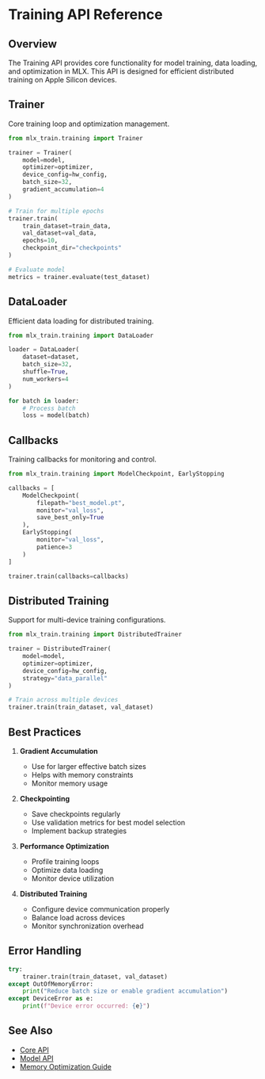 # Training API Reference

## Overview

The Training API provides core functionality for model training, data loading, and optimization in MLX. This API is designed for efficient distributed training on Apple Silicon devices.

## Trainer

Core training loop and optimization management.

```python
from mlx_train.training import Trainer

trainer = Trainer(
    model=model,
    optimizer=optimizer,
    device_config=hw_config,
    batch_size=32,
    gradient_accumulation=4
)

# Train for multiple epochs
trainer.train(
    train_dataset=train_data,
    val_dataset=val_data,
    epochs=10,
    checkpoint_dir="checkpoints"
)

# Evaluate model
metrics = trainer.evaluate(test_dataset)
```

## DataLoader

Efficient data loading for distributed training.

```python
from mlx_train.training import DataLoader

loader = DataLoader(
    dataset=dataset,
    batch_size=32,
    shuffle=True,
    num_workers=4
)

for batch in loader:
    # Process batch
    loss = model(batch)
```

## Callbacks

Training callbacks for monitoring and control.

```python
from mlx_train.training import ModelCheckpoint, EarlyStopping

callbacks = [
    ModelCheckpoint(
        filepath="best_model.pt",
        monitor="val_loss",
        save_best_only=True
    ),
    EarlyStopping(
        monitor="val_loss",
        patience=3
    )
]

trainer.train(callbacks=callbacks)
```

## Distributed Training

Support for multi-device training configurations.

```python
from mlx_train.training import DistributedTrainer

trainer = DistributedTrainer(
    model=model,
    optimizer=optimizer,
    device_config=hw_config,
    strategy="data_parallel"
)

# Train across multiple devices
trainer.train(train_dataset, val_dataset)
```

## Best Practices

1. **Gradient Accumulation**
   - Use for larger effective batch sizes
   - Helps with memory constraints
   - Monitor memory usage

2. **Checkpointing**
   - Save checkpoints regularly
   - Use validation metrics for best model selection
   - Implement backup strategies

3. **Performance Optimization**
   - Profile training loops
   - Optimize data loading
   - Monitor device utilization

4. **Distributed Training**
   - Configure device communication properly
   - Balance load across devices
   - Monitor synchronization overhead

## Error Handling

```python
try:
    trainer.train(train_dataset, val_dataset)
except OutOfMemoryError:
    print("Reduce batch size or enable gradient accumulation")
except DeviceError as e:
    print(f"Device error occurred: {e}")
```

## See Also

- [Core API](core.md)
- [Model API](models.md)
- [Memory Optimization Guide](../guides/memory_optimization.md)
